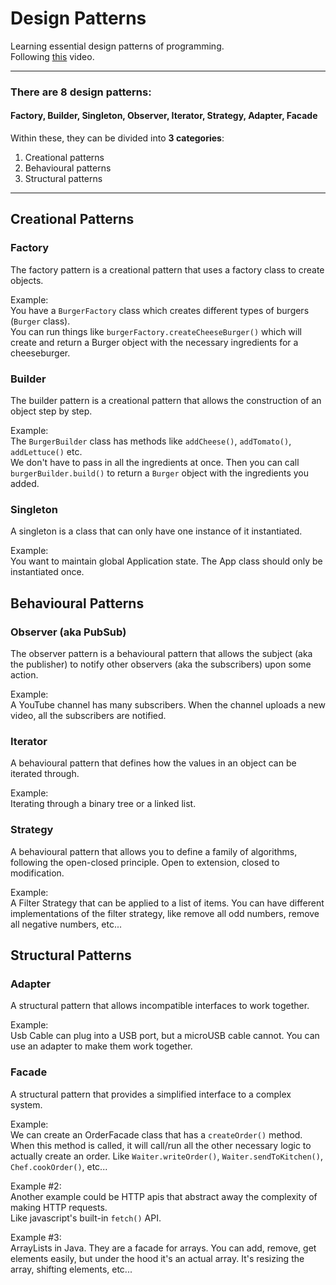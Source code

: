# Design Patterns

Learning essential design patterns of programming.\
Following [this](https://www.youtube.com/watch?v=tAuRQs_d9F8&ab_channel=NeetCode) video.

---

### There are 8 design patterns:
#### Factory, Builder, Singleton, Observer, Iterator, Strategy, Adapter, Facade

Within these, they can be divided into **3 categories**:
1. Creational patterns
2. Behavioural patterns
3. Structural patterns

---

## Creational Patterns

### Factory
The factory pattern is a creational pattern that uses a factory class to create objects.

Example:\
You have a `BurgerFactory` class which creates different types of burgers (`Burger` class).\
You can run things like `burgerFactory.createCheeseBurger()` which will create and return a 
Burger object with the necessary ingredients for a cheeseburger.

### Builder
The builder pattern is a creational pattern that allows the construction of an object step by step.

Example:\
The `BurgerBuilder` class has methods like `addCheese()`, `addTomato()`, `addLettuce()` etc.\
We don't have to pass in all the ingredients at once.
Then you can call `burgerBuilder.build()` to return a `Burger` object with the ingredients you added.

### Singleton
A singleton is a class that can only have one instance of it instantiated.

Example:\
You want to maintain global Application state. The App class should only be instantiated once.

## Behavioural Patterns

### Observer (aka PubSub)
The observer pattern is a behavioural pattern that allows the subject (aka the publisher) to notify
other observers (aka the subscribers) upon some action.

Example:\
A YouTube channel has many subscribers. When the channel uploads a new video, all the subscribers
are notified.

### Iterator
A behavioural pattern that defines how the values in an object can be iterated through.

Example:\
Iterating through a binary tree or a linked list.

### Strategy
A behavioural pattern that allows you to define a family of algorithms, following the open-closed principle.
Open to extension, closed to modification.

Example:\
A Filter Strategy that can be applied to a list of items. You can have different implementations of the
filter strategy, like remove all odd numbers, remove all negative numbers, etc...

## Structural Patterns

### Adapter
A structural pattern that allows incompatible interfaces to work together.

Example:\
Usb Cable can plug into a USB port, but a microUSB cable cannot. You can use an adapter to
make them work together.

### Facade
A structural pattern that provides a simplified interface to a complex system.

Example:\
We can create an OrderFacade class that has a `createOrder()` method. When this method is called, 
it will call/run all the other necessary logic to actually create an order. Like `Waiter.writeOrder()`,
`Waiter.sendToKitchen()`, `Chef.cookOrder()`, etc...

Example #2:\
Another example could be HTTP apis that abstract away the complexity of making HTTP requests.\
Like javascript's built-in `fetch()` API.

Example #3:\
ArrayLists in Java. They are a facade for arrays. You can add, remove, get elements easily,
but under the hood it's an actual array. It's resizing the array, shifting elements, etc...